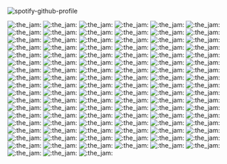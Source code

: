 ![spotify-github-profile](https://spotify-github-profile.vercel.app/api/view?uid=ozm1250i7gcbvvkxi0mr5ahvq&cover_image=true&theme=default)


![:the_jam:](https://cdn.discordapp.com/emojis/745354525958996138.gif?v=1) ![:the_jam:](https://cdn.discordapp.com/emojis/745354525958996138.gif?v=1) ![:the_jam:](https://cdn.discordapp.com/emojis/745354525958996138.gif?v=1) ![:the_jam:](https://cdn.discordapp.com/emojis/745354525958996138.gif?v=1) ![:the_jam:](https://cdn.discordapp.com/emojis/745354525958996138.gif?v=1) ![:the_jam:](https://cdn.discordapp.com/emojis/745354525958996138.gif?v=1) ![:the_jam:](https://cdn.discordapp.com/emojis/745354525958996138.gif?v=1) ![:the_jam:](https://cdn.discordapp.com/emojis/745354525958996138.gif?v=1) ![:the_jam:](https://cdn.discordapp.com/emojis/745354525958996138.gif?v=1) ![:the_jam:](https://cdn.discordapp.com/emojis/745354525958996138.gif?v=1) ![:the_jam:](https://cdn.discordapp.com/emojis/745354525958996138.gif?v=1) ![:the_jam:](https://cdn.discordapp.com/emojis/745354525958996138.gif?v=1) ![:the_jam:](https://cdn.discordapp.com/emojis/745354525958996138.gif?v=1) ![:the_jam:](https://cdn.discordapp.com/emojis/745354525958996138.gif?v=1) ![:the_jam:](https://cdn.discordapp.com/emojis/745354525958996138.gif?v=1) ![:the_jam:](https://cdn.discordapp.com/emojis/745354525958996138.gif?v=1) ![:the_jam:](https://cdn.discordapp.com/emojis/745354525958996138.gif?v=1) ![:the_jam:](https://cdn.discordapp.com/emojis/745354525958996138.gif?v=1) ![:the_jam:](https://cdn.discordapp.com/emojis/745354525958996138.gif?v=1) ![:the_jam:](https://cdn.discordapp.com/emojis/745354525958996138.gif?v=1) ![:the_jam:](https://cdn.discordapp.com/emojis/745354525958996138.gif?v=1) ![:the_jam:](https://cdn.discordapp.com/emojis/745354525958996138.gif?v=1) ![:the_jam:](https://cdn.discordapp.com/emojis/745354525958996138.gif?v=1) ![:the_jam:](https://cdn.discordapp.com/emojis/745354525958996138.gif?v=1) ![:the_jam:](https://cdn.discordapp.com/emojis/745354525958996138.gif?v=1) ![:the_jam:](https://cdn.discordapp.com/emojis/745354525958996138.gif?v=1) ![:the_jam:](https://cdn.discordapp.com/emojis/745354525958996138.gif?v=1) ![:the_jam:](https://cdn.discordapp.com/emojis/745354525958996138.gif?v=1) ![:the_jam:](https://cdn.discordapp.com/emojis/745354525958996138.gif?v=1) ![:the_jam:](https://cdn.discordapp.com/emojis/745354525958996138.gif?v=1) ![:the_jam:](https://cdn.discordapp.com/emojis/745354525958996138.gif?v=1) ![:the_jam:](https://cdn.discordapp.com/emojis/745354525958996138.gif?v=1) ![:the_jam:](https://cdn.discordapp.com/emojis/745354525958996138.gif?v=1) ![:the_jam:](https://cdn.discordapp.com/emojis/745354525958996138.gif?v=1) ![:the_jam:](https://cdn.discordapp.com/emojis/745354525958996138.gif?v=1) ![:the_jam:](https://cdn.discordapp.com/emojis/745354525958996138.gif?v=1) ![:the_jam:](https://cdn.discordapp.com/emojis/745354525958996138.gif?v=1) ![:the_jam:](https://cdn.discordapp.com/emojis/745354525958996138.gif?v=1) ![:the_jam:](https://cdn.discordapp.com/emojis/745354525958996138.gif?v=1) ![:the_jam:](https://cdn.discordapp.com/emojis/745354525958996138.gif?v=1) ![:the_jam:](https://cdn.discordapp.com/emojis/745354525958996138.gif?v=1) ![:the_jam:](https://cdn.discordapp.com/emojis/745354525958996138.gif?v=1) ![:the_jam:](https://cdn.discordapp.com/emojis/745354525958996138.gif?v=1) ![:the_jam:](https://cdn.discordapp.com/emojis/745354525958996138.gif?v=1) ![:the_jam:](https://cdn.discordapp.com/emojis/745354525958996138.gif?v=1) ![:the_jam:](https://cdn.discordapp.com/emojis/745354525958996138.gif?v=1) ![:the_jam:](https://cdn.discordapp.com/emojis/745354525958996138.gif?v=1) ![:the_jam:](https://cdn.discordapp.com/emojis/745354525958996138.gif?v=1) ![:the_jam:](https://cdn.discordapp.com/emojis/745354525958996138.gif?v=1) ![:the_jam:](https://cdn.discordapp.com/emojis/745354525958996138.gif?v=1) ![:the_jam:](https://cdn.discordapp.com/emojis/745354525958996138.gif?v=1) ![:the_jam:](https://cdn.discordapp.com/emojis/745354525958996138.gif?v=1) ![:the_jam:](https://cdn.discordapp.com/emojis/745354525958996138.gif?v=1) ![:the_jam:](https://cdn.discordapp.com/emojis/745354525958996138.gif?v=1) ![:the_jam:](https://cdn.discordapp.com/emojis/745354525958996138.gif?v=1) ![:the_jam:](https://cdn.discordapp.com/emojis/745354525958996138.gif?v=1) ![:the_jam:](https://cdn.discordapp.com/emojis/745354525958996138.gif?v=1) ![:the_jam:](https://cdn.discordapp.com/emojis/745354525958996138.gif?v=1) ![:the_jam:](https://cdn.discordapp.com/emojis/745354525958996138.gif?v=1) ![:the_jam:](https://cdn.discordapp.com/emojis/745354525958996138.gif?v=1) ![:the_jam:](https://cdn.discordapp.com/emojis/745354525958996138.gif?v=1) ![:the_jam:](https://cdn.discordapp.com/emojis/745354525958996138.gif?v=1) ![:the_jam:](https://cdn.discordapp.com/emojis/745354525958996138.gif?v=1) ![:the_jam:](https://cdn.discordapp.com/emojis/745354525958996138.gif?v=1) ![:the_jam:](https://cdn.discordapp.com/emojis/745354525958996138.gif?v=1) ![:the_jam:](https://cdn.discordapp.com/emojis/745354525958996138.gif?v=1) ![:the_jam:](https://cdn.discordapp.com/emojis/745354525958996138.gif?v=1) ![:the_jam:](https://cdn.discordapp.com/emojis/745354525958996138.gif?v=1) ![:the_jam:](https://cdn.discordapp.com/emojis/745354525958996138.gif?v=1) ![:the_jam:](https://cdn.discordapp.com/emojis/745354525958996138.gif?v=1) ![:the_jam:](https://cdn.discordapp.com/emojis/745354525958996138.gif?v=1) ![:the_jam:](https://cdn.discordapp.com/emojis/745354525958996138.gif?v=1) ![:the_jam:](https://cdn.discordapp.com/emojis/745354525958996138.gif?v=1) ![:the_jam:](https://cdn.discordapp.com/emojis/745354525958996138.gif?v=1) ![:the_jam:](https://cdn.discordapp.com/emojis/745354525958996138.gif?v=1) ![:the_jam:](https://cdn.discordapp.com/emojis/745354525958996138.gif?v=1) ![:the_jam:](https://cdn.discordapp.com/emojis/745354525958996138.gif?v=1) ![:the_jam:](https://cdn.discordapp.com/emojis/745354525958996138.gif?v=1) ![:the_jam:](https://cdn.discordapp.com/emojis/745354525958996138.gif?v=1) ![:the_jam:](https://cdn.discordapp.com/emojis/745354525958996138.gif?v=1) ![:the_jam:](https://cdn.discordapp.com/emojis/745354525958996138.gif?v=1) ![:the_jam:](https://cdn.discordapp.com/emojis/745354525958996138.gif?v=1) ![:the_jam:](https://cdn.discordapp.com/emojis/745354525958996138.gif?v=1) ![:the_jam:](https://cdn.discordapp.com/emojis/745354525958996138.gif?v=1) ![:the_jam:](https://cdn.discordapp.com/emojis/745354525958996138.gif?v=1) ![:the_jam:](https://cdn.discordapp.com/emojis/745354525958996138.gif?v=1) ![:the_jam:](https://cdn.discordapp.com/emojis/745354525958996138.gif?v=1) ![:the_jam:](https://cdn.discordapp.com/emojis/745354525958996138.gif?v=1) ![:the_jam:](https://cdn.discordapp.com/emojis/745354525958996138.gif?v=1) ![:the_jam:](https://cdn.discordapp.com/emojis/745354525958996138.gif?v=1) ![:the_jam:](https://cdn.discordapp.com/emojis/745354525958996138.gif?v=1) ![:the_jam:](https://cdn.discordapp.com/emojis/745354525958996138.gif?v=1) ![:the_jam:](https://cdn.discordapp.com/emojis/745354525958996138.gif?v=1) ![:the_jam:](https://cdn.discordapp.com/emojis/745354525958996138.gif?v=1) ![:the_jam:](https://cdn.discordapp.com/emojis/745354525958996138.gif?v=1) ![:the_jam:](https://cdn.discordapp.com/emojis/745354525958996138.gif?v=1) ![:the_jam:](https://cdn.discordapp.com/emojis/745354525958996138.gif?v=1) ![:the_jam:](https://cdn.discordapp.com/emojis/745354525958996138.gif?v=1) ![:the_jam:](https://cdn.discordapp.com/emojis/745354525958996138.gif?v=1) ![:the_jam:](https://cdn.discordapp.com/emojis/745354525958996138.gif?v=1) ![:the_jam:](https://cdn.discordapp.com/emojis/745354525958996138.gif?v=1) ![:the_jam:](https://cdn.discordapp.com/emojis/745354525958996138.gif?v=1) ![:the_jam:](https://cdn.discordapp.com/emojis/745354525958996138.gif?v=1) ![:the_jam:](https://cdn.discordapp.com/emojis/745354525958996138.gif?v=1)  ![:the_jam:](https://cdn.discordapp.com/emojis/745354525958996138.gif?v=1)
